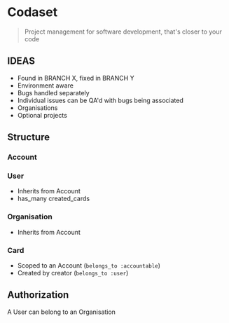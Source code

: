 # Codaset

> Project management for software development, that's closer to your code

## IDEAS
- Found in BRANCH X, fixed in BRANCH Y
- Environment aware
- Bugs handled separately
- Individual issues can be QA'd with bugs being associated
- Organisations
- Optional projects

## Structure

### Account

### User
  - Inherits from Account
  - has_many created_cards

### Organisation
  - Inherits from Account

### Card
  - Scoped to an Account (`belongs_to :accountable`)
  - Created by creator (`belongs_to :user`)

## Authorization

A User can belong to an Organisation